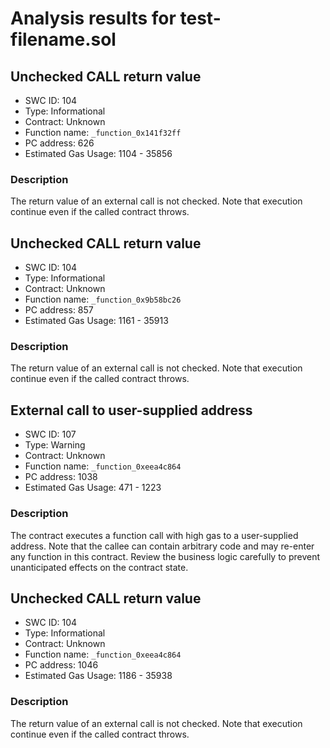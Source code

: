 # Analysis results for test-filename.sol

## Unchecked CALL return value
- SWC ID: 104
- Type: Informational
- Contract: Unknown
- Function name: `_function_0x141f32ff`
- PC address: 626
- Estimated Gas Usage: 1104 - 35856

### Description

The return value of an external call is not checked. Note that execution continue even if the called contract throws.

## Unchecked CALL return value
- SWC ID: 104
- Type: Informational
- Contract: Unknown
- Function name: `_function_0x9b58bc26`
- PC address: 857
- Estimated Gas Usage: 1161 - 35913

### Description

The return value of an external call is not checked. Note that execution continue even if the called contract throws.

## External call to user-supplied address
- SWC ID: 107
- Type: Warning
- Contract: Unknown
- Function name: `_function_0xeea4c864`
- PC address: 1038
- Estimated Gas Usage: 471 - 1223

### Description

The contract executes a function call with high gas to a user-supplied address. Note that the callee can contain arbitrary code and may re-enter any function in this contract. Review the business logic carefully to prevent unanticipated effects on the contract state.

## Unchecked CALL return value
- SWC ID: 104
- Type: Informational
- Contract: Unknown
- Function name: `_function_0xeea4c864`
- PC address: 1046
- Estimated Gas Usage: 1186 - 35938

### Description

The return value of an external call is not checked. Note that execution continue even if the called contract throws.
